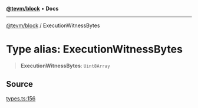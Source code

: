 [**@tevm/block**](../README.md) • **Docs**

***

[@tevm/block](../globals.md) / ExecutionWitnessBytes

# Type alias: ExecutionWitnessBytes

> **ExecutionWitnessBytes**: `Uint8Array`

## Source

[types.ts:156](https://github.com/evmts/tevm-monorepo/blob/main/packages/block/src/types.ts#L156)
